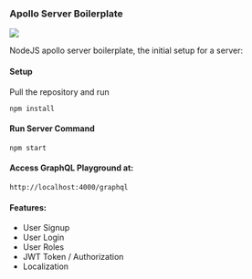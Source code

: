 ### Apollo Server Boilerplate

<img src="https://travis-ci.com/Kaakati/Apollo-Server-Boilerplate.svg?branch=master">

NodeJS apollo server boilerplate, the initial setup for a server:

#### Setup
Pull the repository and run
```
npm install
```

#### Run Server Command
```
npm start
```

#### Access GraphQL Playground at:
```
http://localhost:4000/graphql
```

#### Features:
- User Signup
- User Login
- User Roles
- JWT Token / Authorization
- Localization
